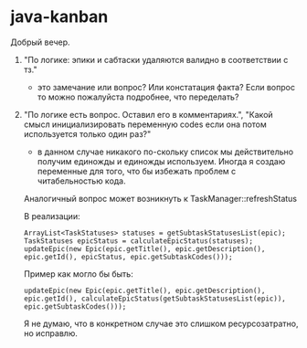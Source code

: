 # java-kanban
Добрый вечер.

1. "По логике: эпики и сабтаски удаляются валидно в соответствии с тз." 
	- это замечание или вопрос? Или констатация факта? Если вопрос то можно пожалуйста подробнее, что переделать?

2. "По логике есть вопрос. Оставил его в комментариях.", "Какой смысл инициализировать переменную codes если она потом используется только один раз?"
	- в данном случае никакого по-скольку список мы действительно получим единожды и единожды используем. Иногда я создаю переменные для того, что бы избежать проблем с читабельностью кода.

	Аналогичный вопрос может возникнуть к TaskManager::refreshStatus
	
	В реализации:
	```
	ArrayList<TaskStatuses> statuses = getSubtaskStatusesList(epic);
	TaskStatuses epicStatus = calculateEpicStatus(statuses);
	updateEpic(new Epic(epic.getTitle(), epic.getDescription(), epic.getId(), epicStatus, epic.getSubtaskCodes()));
	```
	
	Пример как могло бы быть:
	```
	updateEpic(new Epic(epic.getTitle(), epic.getDescription(), epic.getId(), calculateEpicStatus(getSubtaskStatusesList(epic)), epic.getSubtaskCodes()));
	```

	Я не думаю, что в конкретном случае это слишком ресурсозатратно, но исправлю.
